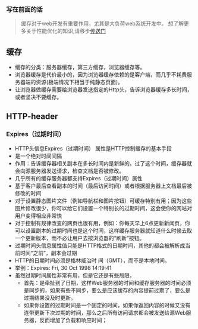 ### 写在前面的话
> 缓存对于web开发有重要作用，尤其是大负荷web系统开发中。
> 想了解更多关于性能优化的知识,请移步[传送门](./前端性能优化.md)

## 缓存
* 缓存的分类：服务器缓存，第三方缓存，浏览器缓存等。
* 浏览器缓存是代价最小的，因为浏览器缓存依赖的是客户端，而几乎不耗费服务器端的资源(极端情况下相当于纯静态页面)。
* 让浏览器做缓存需要给浏览器发送指定的Http头，告诉浏览器缓存多长时间，或者坚决不要缓存。

## HTTP-header
### Expires（过期时间）
* HTTP头信息Expires（过期时间） 属性是HTTP控制缓存的基本手段
* 是一个绝对时间间隔
* 作用：告诉缓存器相关副本在多长时间内是新鲜的。过了这个时间，缓存器就会向源服务器发送请求，检查文档是否被修改。
* 几乎所有的缓存服务器都支持Expires（过期时间）属性
* 基于客户最后查看副本的时间（最后访问时间）或者根据服务器上文档最后被修改的时间
* 对于设置静态图片文件（例如导航栏和图片按钮）可缓存特别有用；因为这些图片修改很少，你可以给它们设置一个特别长的过期时间，这会使你的网站对用户变得相应非常快
* 对于控制有规律改变的网页也很有用，例如：你每天早上6点更新新闻页，你可以设置副本的过期时间也是这个时间，这样缓存服务器就知道什么时候去取一个更新版本，而不必让用户去按浏览器的“刷新”按钮。
* 过期时间头信息属性值只能是HTTP格式的日期时间，其他的都会被解析成当前时间“之前”，副本会过期
* HTTP的日期时间必须是格林威治时 间（GMT），而不是本地时间。
* 举例：Expires: Fri, 30 Oct 1998 14:19:41
* 虽然过期时间属性非常有用，但是它还是有些局限，
	* 首先：是牵扯到了日期，这样Web服务器的时间和缓存服务器的时间必须是同步的，如果有些不同步，要么是应该缓存的内容提前过期了，要么是过期结果没及时更新。
	* 如果你设置的过期时间是一个固定的时间，如果你返回内容的时候又没有连带更新下次过期的时间，那么之后所有访问请求都会被发送给源Web服务器，反而增加了负载和响应时间；